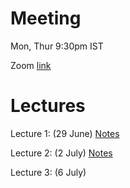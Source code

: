 # Meeting

Mon, Thur 9:30pm IST

Zoom [link](https://illinois.zoom.us/j/91576658157?pwd=TEJFUFg5YnBYeDFxd2FIVGZXeXRJdz09)

# Lectures

Lecture 1: (29 June) [Notes](pdf/lec1.pdf)

Lecture 2: (2 July) [Notes](pdf/lec2.pdf)

Lecture 3: (6 July)
